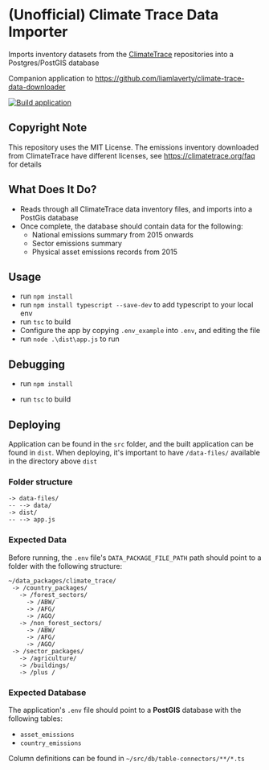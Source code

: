 # (Unofficial) Climate Trace Data Importer
Imports inventory datasets from the [ClimateTrace](https://climatetrace.org/) repositories into a Postgres/PostGIS database

Companion application to https://github.com/liamlaverty/climate-trace-data-downloader

[![Build application](https://github.com/liamlaverty/climate-trace-data-importer/actions/workflows/node.js.yml/badge.svg)](https://github.com/liamlaverty/climate-trace-data-importer/actions/workflows/node.js.yml)

## Copyright Note 

This repository uses the MIT License. The emissions inventory downloaded from ClimateTrace have different licenses, see https://climatetrace.org/faq for details

## What Does It Do?

* Reads through all ClimateTrace data inventory files, and imports into a PostGis database
* Once complete, the database should contain data for the following:
  * National emissions summary from 2015 onwards
  * Sector emissions summary
  * Physical asset emissions records from 2015

## Usage

* run `npm install`
* run `npm install typescript --save-dev` to add typescript to your local env
* run `tsc` to build
* Configure the app by copying `.env_example` into `.env`, and editing the file
* run `node .\dist\app.js` to run 


## Debugging 
* run `npm install`

* run `tsc` to build

## Deploying
Application can be found in the `src` folder, and the built application can be found in `dist`. When deploying, it's important to have `/data-files/` available in the directory above `dist`

### Folder structure

```
-> data-files/
-- --> data/
-> dist/
-- --> app.js
```

### Expected Data

Before running, the `.env` file's `DATA_PACKAGE_FILE_PATH` path should point to a folder with the following structure:

```
~/data_packages/climate_trace/
 -> /country_packages/
   -> /forest_sectors/
     -> /ABW/
     -> /AFG/
     -> /AGO/
   -> /non_forest_sectors/
     -> /ABW/
     -> /AFG/
     -> /AGO/
 -> /sector_packages/
   -> /agriculture/
   -> /buildings/
   -> /plus /
```

### Expected Database

The application's `.env` file should point to a **PostGIS** database with the following tables: 
- `asset_emissions`
- `country_emissions`

Column definitions can be found in `~/src/db/table-connectors/**/*.ts`
